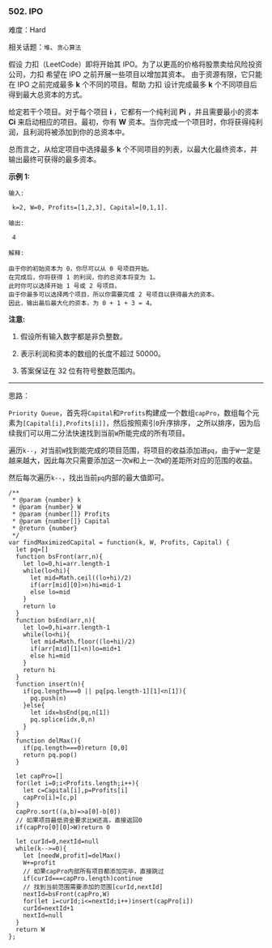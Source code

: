 ### 502. IPO

难度：Hard

相关话题：`堆`、`贪心算法`

假设 力扣（LeetCode）即将开始其 IPO。为了以更高的价格将股票卖给风险投资公司，力扣 希望在 IPO 之前开展一些项目以增加其资本。 由于资源有限，它只能在 IPO 之前完成最多 **k**  个不同的项目。帮助 力扣 设计完成最多 **k**  个不同项目后得到最大总资本的方式。



给定若干个项目。对于每个项目 **i** ，它都有一个纯利润 **Pi** ，并且需要最小的资本 **Ci**  来启动相应的项目。最初，你有 **W**  资本。当你完成一个项目时，你将获得纯利润，且利润将被添加到你的总资本中。



总而言之，从给定项目中选择最多 **k**  个不同项目的列表，以最大化最终资本，并输出最终可获得的最多资本。



**示例 1:** 





```
输入:

 k=2, W=0, Profits=[1,2,3], Capital=[0,1,1].

输出:

 4

解释:

由于你的初始资本为 0，你尽可以从 0 号项目开始。
在完成后，你将获得 1 的利润，你的总资本将变为 1。
此时你可以选择开始 1 号或 2 号项目。
由于你最多可以选择两个项目，所以你需要完成 2 号项目以获得最大的资本。
因此，输出最后最大化的资本，为 0 + 1 + 3 = 4。

```






**注意:** 




1. 假设所有输入数字都是非负整数。

2. 表示利润和资本的数组的长度不超过 50000。

3. 答案保证在 32 位有符号整数范围内。










-----

思路：

`Priority Queue`，首先将`Capital`和`Profits`构建成一个数组`capPro`，数组每个元素为`[Capital[i],Profits[i]]`，然后按照索引`0`升序排序，
之所以排序，因为后续我们可以用二分法快速找到当前`W`所能完成的所有项目。

遍历`k--`，对当前`W`找到能完成的项目范围，将项目的收益添加进`pq`，由于`W`一定是越来越大，因此每次只需要添加这一次`W`和上一次`W`的差距所对应的范围的收益。

然后每次遍历`k--`，找出当前`pq`内部的最大值即可。


```
/**
 * @param {number} k
 * @param {number} W
 * @param {number[]} Profits
 * @param {number[]} Capital
 * @return {number}
 */
var findMaximizedCapital = function(k, W, Profits, Capital) {
  let pq=[]
  function bsFront(arr,n){
    let lo=0,hi=arr.length-1
    while(lo<hi){
      let mid=Math.ceil((lo+hi)/2)
      if(arr[mid][0]>n)hi=mid-1
      else lo=mid
    }
    return lo
  }  
  function bsEnd(arr,n){
    let lo=0,hi=arr.length-1
    while(lo<hi){
      let mid=Math.floor((lo+hi)/2)
      if(arr[mid][1]<n)lo=mid+1
      else hi=mid
    }
    return hi
  }
  function insert(n){
    if(pq.length===0 || pq[pq.length-1][1]<n[1]){
      pq.push(n)
    }else{
      let idx=bsEnd(pq,n[1])
      pq.splice(idx,0,n)
    }
  }
  function delMax(){
    if(pq.length===0)return [0,0]
    return pq.pop()
  }
  
  let capPro=[]
  for(let i=0;i<Profits.length;i++){
    let c=Capital[i],p=Profits[i]
    capPro[i]=[c,p]
  }
  capPro.sort((a,b)=>a[0]-b[0])
  // 如果项目最低资金要求比W还高，直接返回0
  if(capPro[0][0]>W)return 0

  let curId=0,nextId=null
  while(k-->=0){
    let [needW,profit]=delMax()
    W+=profit
    // 如果capPro内部所有项目都添加完毕，直接跳过
    if(curId===capPro.length)continue
    // 找到当前范围需要添加的范围[curId,nextId]
    nextId=bsFront(capPro,W)
    for(let i=curId;i<=nextId;i++)insert(capPro[i])
    curId=nextId+1
    nextId=null
  }
  return W
};



```

